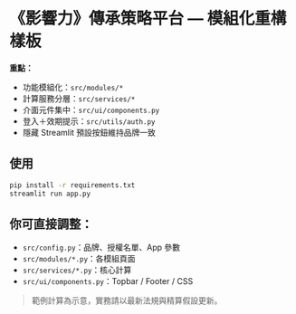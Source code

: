 
# 《影響力》傳承策略平台 — 模組化重構樣板

**重點：**
- 功能模組化：`src/modules/*`
- 計算服務分層：`src/services/*`
- 介面元件集中：`src/ui/components.py`
- 登入＋效期提示：`src/utils/auth.py`
- 隱藏 Streamlit 預設按鈕維持品牌一致

## 使用
```bash
pip install -r requirements.txt
streamlit run app.py
```

## 你可直接調整：
- `src/config.py`：品牌、授權名單、App 參數
- `src/modules/*.py`：各模組頁面
- `src/services/*.py`：核心計算
- `src/ui/components.py`：Topbar / Footer / CSS

> 範例計算為示意，實務請以最新法規與精算假設更新。
